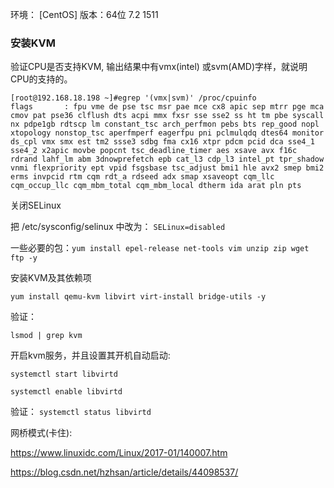 环境： [CentOS] 版本：64位 7.2  1511 

### 安装KVM

验证CPU是否支持KVM, 输出结果中有vmx(intel) 或svm(AMD)字样，就说明CPU的支持的。

```shell
[root@192.168.18.198 ~]#egrep '(vmx|svm)' /proc/cpuinfo
flags		: fpu vme de pse tsc msr pae mce cx8 apic sep mtrr pge mca cmov pat pse36 clflush dts acpi mmx fxsr sse sse2 ss ht tm pbe syscall nx pdpe1gb rdtscp lm constant_tsc arch_perfmon pebs bts rep_good nopl xtopology nonstop_tsc aperfmperf eagerfpu pni pclmulqdq dtes64 monitor ds_cpl vmx smx est tm2 ssse3 sdbg fma cx16 xtpr pdcm pcid dca sse4_1 sse4_2 x2apic movbe popcnt tsc_deadline_timer aes xsave avx f16c rdrand lahf_lm abm 3dnowprefetch epb cat_l3 cdp_l3 intel_pt tpr_shadow vnmi flexpriority ept vpid fsgsbase tsc_adjust bmi1 hle avx2 smep bmi2 erms invpcid rtm cqm rdt_a rdseed adx smap xsaveopt cqm_llc cqm_occup_llc cqm_mbm_total cqm_mbm_local dtherm ida arat pln pts
```



关闭SELinux 

把 /etc/sysconfig/selinux 中改为： `SELinux=disabled `

一些必要的包：`yum install epel-release net-tools vim unzip zip wget ftp -y`



安装KVM及其依赖项

`yum install qemu-kvm libvirt virt-install bridge-utils -y`

验证：

`lsmod | grep kvm`

 开启kvm服务，并且设置其开机自动启动:

`systemctl start libvirtd`

`systemctl enable libvirtd`

验证： `systemctl status libvirtd`

网桥模式(卡住):

<https://www.linuxidc.com/Linux/2017-01/140007.htm>

<https://blog.csdn.net/hzhsan/article/details/44098537/>